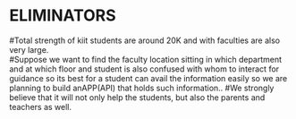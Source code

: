 # ELIMINATORS

#Total strength of kiit students are around 20K and with faculties are also very large.<br>
#Suppose we want to find the faculty location sitting in which department and at which floor and student is also confused with whom to interact for guidance so its best for a student can avail the information easily so we are planning to build anAPP(API) that holds such information.. 
#We  strongly believe that it will not only help the students, but also the parents and teachers as well.


